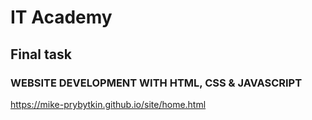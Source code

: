 # IT Academy
## Final task
### WEBSITE DEVELOPMENT WITH HTML, CSS & JAVASCRIPT
https://mike-prybytkin.github.io/site/home.html
